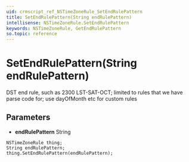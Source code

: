 ```yaml
---
uid: crmscript_ref_NSTimeZoneRule_SetEndRulePattern
title: SetEndRulePattern(String endRulePattern)
intellisense: NSTimeZoneRule.SetEndRulePattern
keywords: NSTimeZoneRule, GetEndRulePattern
so.topic: reference
---
```


# SetEndRulePattern(String endRulePattern)

DST end rule, such as 2300 LST-SAT-OCT; limited to rules that we have parse code for; use dayOfMonth etc for custom rules

## Parameters

* **endRulePattern** String

```crmscript
NSTimeZoneRule thing;
String endRulePattern;
thing.SetEndRulePattern(endRulePattern);
```

